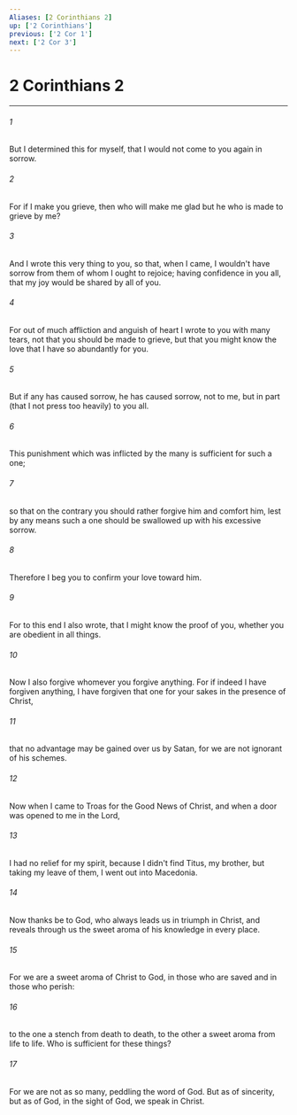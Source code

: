 ```yaml
---
Aliases: [2 Corinthians 2]
up: ['2 Corinthians']
previous: ['2 Cor 1']
next: ['2 Cor 3']
---
```

# 2 Corinthians 2
***





###### 1 

But I determined this for myself, that I would not come to you again in sorrow. 



###### 2 

For if I make you grieve, then who will make me glad but he who is made to grieve by me? 



###### 3 

And I wrote this very thing to you, so that, when I came, I wouldn't have sorrow from them of whom I ought to rejoice; having confidence in you all, that my joy would be shared by all of you. 



###### 4 

For out of much affliction and anguish of heart I wrote to you with many tears, not that you should be made to grieve, but that you might know the love that I have so abundantly for you. 



###### 5 

But if any has caused sorrow, he has caused sorrow, not to me, but in part (that I not press too heavily) to you all. 



###### 6 

This punishment which was inflicted by the many is sufficient for such a one; 



###### 7 

so that on the contrary you should rather forgive him and comfort him, lest by any means such a one should be swallowed up with his excessive sorrow. 



###### 8 

Therefore I beg you to confirm your love toward him. 



###### 9 

For to this end I also wrote, that I might know the proof of you, whether you are obedient in all things. 



###### 10 

Now I also forgive whomever you forgive anything. For if indeed I have forgiven anything, I have forgiven that one for your sakes in the presence of Christ, 



###### 11 

that no advantage may be gained over us by Satan, for we are not ignorant of his schemes. 



###### 12 

Now when I came to Troas for the Good News of Christ, and when a door was opened to me in the Lord, 



###### 13 

I had no relief for my spirit, because I didn't find Titus, my brother, but taking my leave of them, I went out into Macedonia. 



###### 14 

Now thanks be to God, who always leads us in triumph in Christ, and reveals through us the sweet aroma of his knowledge in every place. 



###### 15 

For we are a sweet aroma of Christ to God, in those who are saved and in those who perish: 



###### 16 

to the one a stench from death to death, to the other a sweet aroma from life to life. Who is sufficient for these things? 



###### 17 

For we are not as so many, peddling the word of God. But as of sincerity, but as of God, in the sight of God, we speak in Christ.
